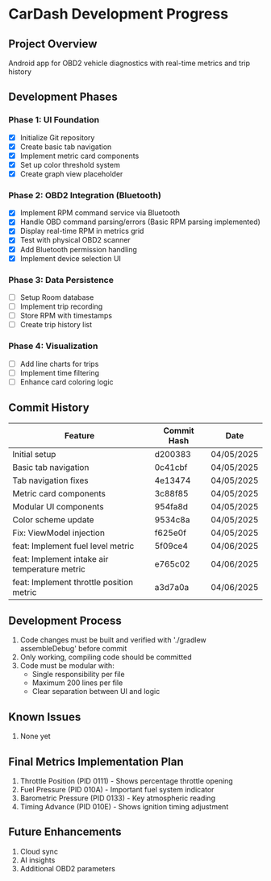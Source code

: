 # CarDash Development Progress

## Project Overview
Android app for OBD2 vehicle diagnostics with real-time metrics and trip history

## Development Phases

### Phase 1: UI Foundation
- [x] Initialize Git repository
- [x] Create basic tab navigation
- [x] Implement metric card components
- [x] Set up color threshold system
- [x] Create graph view placeholder

### Phase 2: OBD2 Integration (Bluetooth)
- [x] Implement RPM command service via Bluetooth  
- [x] Handle OBD command parsing/errors (Basic RPM parsing implemented)
- [x] Display real-time RPM in metrics grid
- [x] Test with physical OBD2 scanner
- [x] Add Bluetooth permission handling
- [x] Implement device selection UI

### Phase 3: Data Persistence
- [ ] Setup Room database
- [ ] Implement trip recording
- [ ] Store RPM with timestamps
- [ ] Create trip history list

### Phase 4: Visualization
- [ ] Add line charts for trips
- [ ] Implement time filtering
- [ ] Enhance card coloring logic

## Commit History
| Feature | Commit Hash | Date |
|---------|-------------|------|
| Initial setup | d200383 | 04/05/2025 |
| Basic tab navigation | 0c41cbf | 04/05/2025 |
| Tab navigation fixes | 4e13474 | 04/05/2025 |
| Metric card components | 3c88f85 | 04/05/2025 |
| Modular UI components | 954fa8d | 04/05/2025 |
| Color scheme update | 9534c8a | 04/05/2025 |
| Fix: ViewModel injection | f625e0f | 04/05/2025 |
| feat: Implement fuel level metric | 5f09ce4 | 04/06/2025 |
| feat: Implement intake air temperature metric | e765c02 | 04/06/2025 |
| feat: Implement throttle position metric | a3d7a0a | 04/06/2025 |

## Development Process
1. Code changes must be built and verified with './gradlew assembleDebug' before commit
2. Only working, compiling code should be committed
3. Code must be modular with:
   - Single responsibility per file
   - Maximum 200 lines per file
   - Clear separation between UI and logic

## Known Issues
1. None yet

## Final Metrics Implementation Plan
1. Throttle Position (PID 0111) - Shows percentage throttle opening
2. Fuel Pressure (PID 010A) - Important fuel system indicator  
3. Barometric Pressure (PID 0133) - Key atmospheric reading
4. Timing Advance (PID 010E) - Shows ignition timing adjustment

## Future Enhancements
1. Cloud sync
2. AI insights
3. Additional OBD2 parameters
